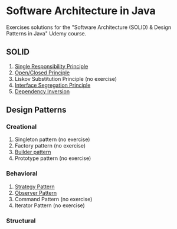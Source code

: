# Software Architecture in Java

Exercises solutions for the "Software Architecture (SOLID) &amp; Design Patterns in Java" Udemy course.

## SOLID

1. [Single Responsibility Principle](./SOLID%20Principles/1%20-%20Single%20Responsibility/)
1. [Open/Closed Principle](./SOLID%20Principles/2%20-%20Open-Closed/)
1. Liskov Substitution Principle (no exercise)
1. [Interface Segregation Principle](./SOLID%20Principles/4%20-%20Interface%20Segregation/)
1. [Dependency Inversion](./SOLID%20Principles/5%20-%20Dependency%20Inversion/)

## Design Patterns

### Creational

1. Singleton pattern (no exercise)
1. Factory pattern (no exercise)
1. [Builder pattern](./Design%20Patterns/Creational%20Patterns/3%20-%20Builder%20Pattern/)
1. Prototype pattern (no exercise)

### Behavioral

1. [Strategy Pattern](./Design%20Patterns/Behavioral%20Patterns/1%20-%20Strategy%20Pattern/)
1. [Observer Pattern](./Design%20Patterns/Behavioral%20Patterns/2%20-%20Observer%20Pattern/)
1. Command Pattern (no exercise)
1. Iterator Pattern (no exercise)

### Structural
